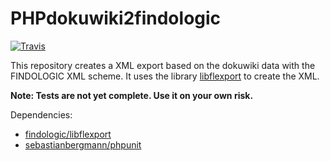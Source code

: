 # PHPdokuwiki2findologic

[![Travis](https://api.travis-ci.org/TheKeymaster/phpdokuwiki2findologic.svg)](https://travis-ci.org/TheKeymaster/phpdokuwiki2findologic)

This repository creates a XML export based on the dokuwiki data with the FINDOLOGIC XML scheme. It uses the library [libflexport](https://github.com/findologic/libflexport) to create the XML.

**Note: Tests are not yet complete. Use it on your own risk.**

Dependencies:

 * [findologic/libflexport](https://github.com/findologic/libflexport)
 * [sebastianbergmann/phpunit](https://github.com/sebastianbergmann/phpunit)
